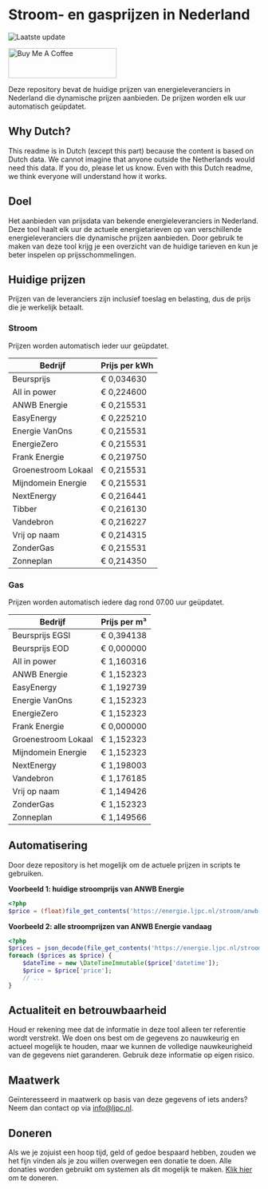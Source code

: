 # Stroom- en gasprijzen in Nederland

![Laatste update](https://img.shields.io/badge/laatste%20update-2023--09--25%2000%3A00%20CET-brightgreen)

<a href="https://www.buymeacoffee.com/Lars-" target="_blank"><img src="https://cdn.buymeacoffee.com/buttons/v2/default-orange.png" alt="Buy Me A Coffee" height="60" style="height: 60px !important;width: 217px !important;" ></a>

Deze repository bevat de huidige prijzen van energieleveranciers in Nederland die dynamische prijzen aanbieden. De prijzen worden elk uur automatisch geüpdatet.

## Why Dutch?

This readme is in Dutch (except this part) because the content is based on Dutch data. We cannot imagine that anyone outside the Netherlands would need this data. If you do, please let us know. Even with this Dutch readme, we think
everyone will understand how it works.

## Doel

Het aanbieden van prijsdata van bekende energieleveranciers in Nederland. Deze tool haalt elk uur de actuele energietarieven op van verschillende energieleveranciers die dynamische prijzen aanbieden. Door gebruik te maken van deze tool
krijg je een overzicht van de huidige tarieven en kun je beter inspelen op prijsschommelingen.

## Huidige prijzen

Prijzen van de leveranciers zijn inclusief toeslag en belasting, dus de prijs die je werkelijk betaalt.

### Stroom

Prijzen worden automatisch ieder uur geüpdatet.

 Bedrijf | Prijs per kWh 
---------|---------------
Beursprijs | € 0,034630
All in power | € 0,224600
ANWB Energie | € 0,215531
EasyEnergy | € 0,225210
Energie VanOns | € 0,215531
EnergieZero | € 0,215531
Frank Energie | € 0,219750
Groenestroom Lokaal | € 0,215531
Mijndomein Energie | € 0,215531
NextEnergy | € 0,216441
Tibber | € 0,216130
Vandebron | € 0,216227
Vrij op naam | € 0,214315
ZonderGas | € 0,215531
Zonneplan | € 0,214350


### Gas

Prijzen worden automatisch iedere dag rond 07.00 uur geüpdatet.

 Bedrijf | Prijs per m³ 
---------|--------------
Beursprijs EGSI | € 0,394138
Beursprijs EOD | € 0,000000
All in power | € 1,160316
ANWB Energie | € 1,152323
EasyEnergy | € 1,192739
Energie VanOns | € 1,152323
EnergieZero | € 1,152323
Frank Energie | € 0,000000
Groenestroom Lokaal | € 1,152323
Mijndomein Energie | € 1,152323
NextEnergy | € 1,198003
Vandebron | € 1,176185
Vrij op naam | € 1,149426
ZonderGas | € 1,152323
Zonneplan | € 1,149566


## Automatisering

Door deze repository is het mogelijk om de actuele prijzen in scripts te gebruiken.

**Voorbeeld 1: huidige stroomprijs van ANWB Energie**

```php
<?php
$price = (float)file_get_contents('https://energie.ljpc.nl/stroom/anwb-energie-nu.txt');

```

**Voorbeeld 2: alle stroomprijzen van ANWB Energie vandaag**

```php
<?php
$prices = json_decode(file_get_contents('https://energie.ljpc.nl/stroom/all-in-power-vandaag.json'),true);
foreach ($prices as $price) {
    $dateTime = new \DateTimeImmutable($price['datetime']);
    $price = $price['price'];
    // ...
}
```

## Actualiteit en betrouwbaarheid

Houd er rekening mee dat de informatie in deze tool alleen ter referentie wordt verstrekt. We doen ons best om de gegevens zo nauwkeurig en actueel mogelijk te houden, maar we kunnen de volledige nauwkeurigheid van de gegevens niet
garanderen. Gebruik deze informatie op eigen risico.

## Maatwerk

Geïnteresseerd in maatwerk op basis van deze gegevens of iets anders? Neem dan contact op
via [info@ljpc.nl](mailto:info@ljpc.nl?subject=Energie%20prijzen).

## Doneren

Als we je zojuist een hoop tijd, geld of gedoe bespaard hebben, zouden we het fijn vinden als je zou willen overwegen een
donatie te doen. Alle donaties worden gebruikt om systemen als dit mogelijk te
maken. [Klik hier](https://www.buymeacoffee.com/Lars-) om te doneren.

